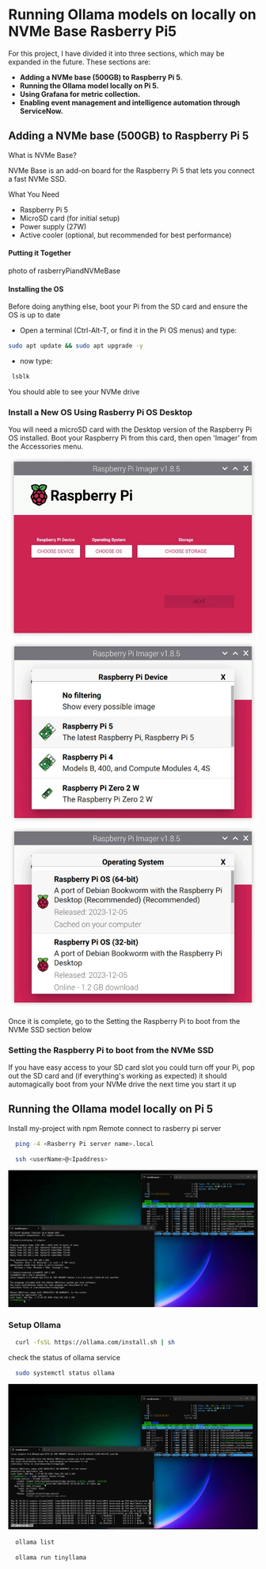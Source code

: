 
# Running Ollama models on locally on NVMe Base Rasberry Pi5

For this project, I have divided it into three sections, which may be expanded in the future. These sections are:

- **Adding a NVMe base (500GB) to Raspberry Pi 5**.
- **Running the Ollama model locally on Pi 5.**
- **Using Grafana for metric collection.**
- **Enabling event management and intelligence automation through ServiceNow.**



## Adding a NVMe base (500GB) to Raspberry Pi 5

What is NVMe Base?

NVMe Base is an add-on board for the Raspberry Pi 5 that lets you connect a fast NVMe SSD. 

What You Need

- Raspberry Pi 5
- MicroSD card (for initial setup)
- Power supply (27W)
- Active cooler (optional, but recommended for best performance)

#### Putting it Together

photo of rasberryPiandNVMeBase

#### Installing the OS

Before doing anything else, boot your Pi from the SD card and ensure the OS is up to date

- Open a terminal (Ctrl-Alt-T, or find it in the Pi OS menus) and type:
```bash
sudo apt update && sudo apt upgrade -y
```
- now type:
```bash
 lsblk
```
You should able to see your NVMe drive


### Install a New OS Using Rasberry Pi OS Desktop
You will need a microSD card with the Desktop version of the Raspberry Pi OS installed. Boot your Raspberry Pi from this card, then open 'Imager' from the Accessories menu.

![inst1.webp](./resources/inst1.webp)
![inst2.webp](./resources/inst2.webp)
![inst3.webp](./resources/inst3.webp)

Once it is complete, go to the Setting the Raspberry Pi to boot from the NVMe SSD section below

### Setting the Raspberry Pi to boot from the NVMe SSD
If you have easy access to your SD card slot you could turn off your Pi, pop out the SD card and (if everything's working as expected) it should automagically boot from your NVMe drive the next time you start it up


## Running the Ollama model locally on Pi 5

Install my-project with npm
Remote connect to rasberry pi server

```bash
  ping -4 <Rasberry Pi server name>.local
```

```bash
  ssh <userName>@<Ipaddress>
```
![inst4.png](./resources/inst4.png)

### Setup Ollama

```bash
  curl -fsSL https://ollama.com/install.sh | sh
```

check the status of ollama service 

```bash
  sudo systemctl status ollama
```
![inst5.png](./resources/inst5.png)


```bash
  ollama list
```


```bash
  ollama run tinyllama
```

